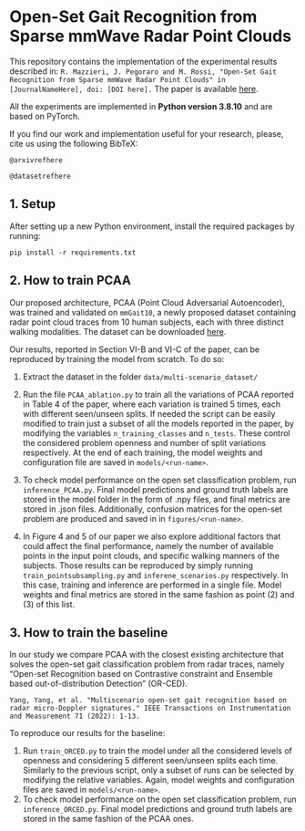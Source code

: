 # Open-Set Gait Recognition from Sparse mmWave Radar Point Clouds

This repository contains the implementation of the experimental results described in: `R. Mazzieri, J. Pegoraro and M. Rossi, "Open-Set Gait Recognition from Sparse mmWave Radar Point Clouds" in [JournalNameHere], doi: [DOI here].` The paper is available [here](link/to/paper).

All the experiments are implemented in **Python version 3.8.10** and are based on PyTorch.

If you find our work and implementation useful for your research, please, cite us using the following BibTeX:
```
@arxivrefhere

@datasetrefhere
```

## 1. Setup
After setting up a new Python environment, install the required packages by running:
```
pip install -r requirements.txt
```

## 2. How to train PCAA 

Our proposed architecture, PCAA (Point Cloud Adversarial Autoencoder), was trained and validated on `mmGait10`, a newly proposed dataset containing radar point cloud traces from 10 human subjects, each with three distinct walking modalities. The dataset can be downloaded [here](link/to/dataset).

Our results, reported in Section VI-B and VI-C of the paper, can be reproduced by training the model from scratch. To do so:

1. Extract the dataset in the folder `data/multi-scenario_dataset/`

2. Run the file `PCAA_ablation.py` to train all the variations of PCAA reported in Table 4 of the paper, where each variation is trained 5 times, each with different seen/unseen splits.
If needed the script can be easily modified to train just a subset of all the models reported in the paper, by modifying the variables `n_training_classes` and `n_tests`. These control the considered problem openness and number of split variations respectively. At the end of each training, the model weights and configuration file are saved in `models/<run-name>`.  

3. To check model performance on the open set classification problem, run `inference_PCAA.py`. Final model predictions and ground truth labels are stored in the model folder in the form of .npy files, and final metrics are stored in .json files. Additionally, confusion matrices for the open-set problem are produced and saved in in `figures/<run-name>`.

4. In Figure 4 and 5 of our paper we also explore additional factors that could affect the final performance, namely the number of available points in the input point clouds, and specific walking manners of the subjects. Those results can be reproduced by simply running `train_pointsubsampling.py` and `inferene_scenarios.py` respectively. In this case, training and inference are performed in a single file. Model weights and final metrics are stored in the same fashion as point (2) and (3) of this list.

## 3. How to train the baseline

In our study we compare PCAA with the closest existing architecture that solves the open-set gait classification problem from radar traces, namely “Open-set Recognition based on Contrastive constraint and Ensemble based out-of-distribution Detection” (OR-CED).

```
Yang, Yang, et al. "Multiscenario open-set gait recognition based on radar micro-Doppler signatures." IEEE Transactions on Instrumentation and Measurement 71 (2022): 1-13.
```

To reproduce our results for the baseline:

1. Run `train_ORCED.py` to train the model under all the considered levels of openness and considering 5 different seen/unseen splits each time. Similarly to the previous script, only a subset of runs can be selected by modifying the relative variables. Again, model weights and configuration files are saved in `models/<run-name>`.
2. To check model performance on the open set classification problem, run `inference_ORCED.py`. Final model predictions and ground truth labels are stored in the same fashion of the PCAA ones.

